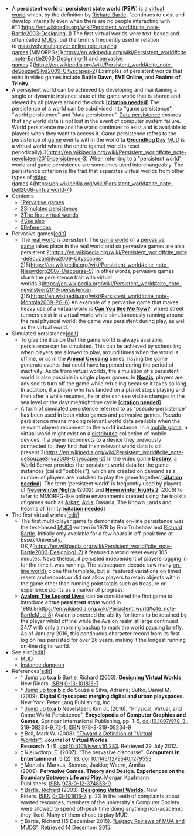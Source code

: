 - A **persistent world** or **persistent state world** (**PSW**) is a [virtual world](https://en.wikipedia.org/wiki/Virtual_world) which, by the definition by [Richard Bartle](https://en.wikipedia.org/wiki/Richard_Bartle), "continues to exist and develop internally even when there are no people interacting with it".1(https://en.wikipedia.org/wiki/Persistent_world#cite_note-Bartle2003-Designing-1) The first virtual worlds were text-based and often called [MUDs](https://en.wikipedia.org/wiki/MUD), but the term is frequently used in relation to [massively multiplayer online role-playing games](https://en.wikipedia.org/wiki/Massively_multiplayer_online_role-playing_game) (MMORPGs)1(https://en.wikipedia.org/wiki/Persistent_world#cite_note-Bartle2003-Designing-1) and [pervasive games](https://en.wikipedia.org/wiki/Pervasive_game).2(https://en.wikipedia.org/wiki/Persistent_world#cite_note-deSouzaeSilva2009-Cityscapes-2) Examples of persistent worlds that exist in video games include __Battle Dawn__, __EVE Online__, and __Realms of Trinity__.
- A persistent world can be achieved by developing and maintaining a single or dynamic instance state of the game world that is shared and viewed by all players around the clock.[__[citation needed](https://en.wikipedia.org/wiki/Wikipedia:Citation_needed)__] The persistence of a world can be subdivided into "game persistence", "world persistence" and "data persistence". [Data persistence](https://en.wikipedia.org/wiki/Persistence_%28computer_science%29) ensures that any world data is not lost in the event of computer system failure. World persistence means the world continues to exist and is available to players when they want to access it. Game persistence refers to the persistence of [game](https://en.wikipedia.org/wiki/Game) events within the world (a __[Groundhog Day](https://en.wikipedia.org/wiki/Groundhog_Day_%28film%29)__ [MUD](https://en.wikipedia.org/wiki/MUD) is a virtual world where the entire (game) world is reset periodically).3(https://en.wikipedia.org/wiki/Persistent_world#cite_note-nevelsteen2016-persistence-3) When referring to a "persistent world", world and game persistence are sometimes used interchangeably. The persistence criterion is the trait that separates virtual worlds from other types of [video games](https://en.wikipedia.org/wiki/Video_game).4(https://en.wikipedia.org/wiki/Persistent_world#cite_note-bell2008-virtualworld-4)
- Contents
	- [1Pervasive games](https://en.wikipedia.org/wiki/Persistent_world#Pervasive_games)
	- [2Simulated persistence](https://en.wikipedia.org/wiki/Persistent_world#Simulated_persistence)
	- [3The first virtual worlds](https://en.wikipedia.org/wiki/Persistent_world#The_first_virtual_worlds)
	- [4See also](https://en.wikipedia.org/wiki/Persistent_world#See_also)
	- [5References](https://en.wikipedia.org/wiki/Persistent_world#References)
- Pervasive games[[edit](https://en.wikipedia.org/w/index.php?title=Persistent_world&action=edit&section=1)]
	- The [real world](https://en.wikipedia.org/wiki/Reality) is persistent. The [game world](https://en.wikipedia.org/wiki/Fictional_universe) of a [pervasive game](https://en.wikipedia.org/wiki/Pervasive_game) takes place in the real world and so pervasive games are also persistent.2(https://en.wikipedia.org/wiki/Persistent_world#cite_note-deSouzaeSilva2009-Cityscapes-2)5(https://en.wikipedia.org/wiki/Persistent_world#cite_note-Nieuwdorp2007-Discourse-5) In other words, pervasive games share the persistence trait with virtual worlds.3(https://en.wikipedia.org/wiki/Persistent_world#cite_note-nevelsteen2016-persistence-3)6(https://en.wikipedia.org/wiki/Persistent_world#cite_note-Montola2009-PG-6) An example of a pervasive game that makes heavy use of a virtual world is __[Can You See Me Now?](https://en.wikipedia.org/wiki/Can_You_See_Me_Now%3F)__, where street runners exist in a virtual world while simultaneously running around the real physical world; the game was persistent during play, as well as the virtual world.
- Simulated persistence[[edit](https://en.wikipedia.org/w/index.php?title=Persistent_world&action=edit&section=2)]
	- To give the illusion that the game world is always available, persistence can be simulated. This can be achieved by scheduling when players are allowed to play, around times when the world is offline, or as in the __[Animal Crossing](https://en.wikipedia.org/wiki/Animal_Crossing_%28series%29)__ series, having the game generate events that could have happened during the period of inactivity. Aside from virtual worlds, the simulation of a persistent world is also possible in single player games. In __[Noctis](https://en.wikipedia.org/wiki/Noctis_%28video_game%29)__, players are advised to turn off the game while refueling because it takes so long. In addition, if a player who has landed on a planet stops playing and then after a while resumes, he or she can see visible changes in the sea level or the daytime/nighttime cycle.[__[citation needed](https://en.wikipedia.org/wiki/Wikipedia:Citation_needed)__]
	- A form of simulated persistence referred to as "pseudo-persistence" has been used in both video games and pervasive games. Pseudo-persistence means making relevant world data available when the relevant players reconnect to the world instance. In a [mobile game](https://en.wikipedia.org/wiki/Mobile_game), a virtual world might exist on a [distributed](https://en.wikipedia.org/wiki/Distributed_computing) collection of mobile devices. If a player reconnects to a device they previously connected to, they find that their relevant world data is still present.2(https://en.wikipedia.org/wiki/Persistent_world#cite_note-deSouzaeSilva2009-Cityscapes-2) In the video game __[Destiny](https://en.wikipedia.org/wiki/Destiny_%28video_game%29)__, a World Server provides the persistent world data for the game instances (called "bubbles"), which are created on demand as a number of players are matched to play the game together.[__[citation needed](https://en.wikipedia.org/wiki/Wikipedia:Citation_needed)__]. The term 'persistent world' is frequently used by players of __[Neverwinter Nights](https://en.wikipedia.org/wiki/Neverwinter_Nights_%282002_video_game%29)__ (2002) and __[Neverwinter Nights 2](https://en.wikipedia.org/wiki/Neverwinter_Nights_2)__ (2006) to refer to MMORPG-like online environments created using the toolkits of games such as [Arkaz](https://en.wikipedia.org/wiki/Arkaz), [Avlis](https://en.wikipedia.org/wiki/Avlis), Dasaria, The Known Lands and Realms of Trinity.[__[citation needed](https://en.wikipedia.org/wiki/Wikipedia:Citation_needed)__]
- The first virtual worlds[[edit](https://en.wikipedia.org/w/index.php?title=Persistent_world&action=edit&section=3)]
	- The first multi-player game to demonstrate on-line persistence was the text-based [MUD1](https://en.wikipedia.org/wiki/MUD1) written in 1978 by Rob Trubshaw and [Richard Bartle](https://en.wikipedia.org/wiki/Richard_Bartle). Initially only available for a few hours in off-peak time at Essex University, UK,7(https://en.wikipedia.org/wiki/Persistent_world#cite_note-Bartle2003-Designing1-7) it featured a world reset every 105 minutes. Nevertheless, it persisted independent of players logging in for the time it was running. The subsequent decade saw many [on-line worlds](https://en.wikipedia.org/wiki/Virtual_world) clone this template, but all featured variations on timed resets and reboots or did not allow players to retain objects within the game other than running point totals such as treasure or experience points as a marker of progress.
	- __[Avalon: The Legend Lives](https://en.wikipedia.org/wiki/Avalon:_The_Legend_Lives)__ can be considered the first game to introduce a **true persistent state** world in 1989.8(https://en.wikipedia.org/wiki/Persistent_world#cite_note-BartleMud-8) Avalon pioneered the ability for items to be retained by the player whilst offline while the Avalon realm at large continued 24/7 with only a morning backup to mark the world pausing briefly. As of January 2016, this continuous character record from its first log on has persisted for over 26 years, making it the longest running on-line digital world.
- See also[[edit](https://en.wikipedia.org/w/index.php?title=Persistent_world&action=edit&section=4)]
	- [MUD](https://en.wikipedia.org/wiki/MUD)
	- [Instance dungeon](https://en.wikipedia.org/wiki/Instance_dungeon)
- References[[edit](https://en.wikipedia.org/w/index.php?title=Persistent_world&action=edit&section=5)]
	- ^ [Jump up to:__**a**__](https://en.wikipedia.org/wiki/Persistent_world#cite_ref-Bartle2003-Designing_1-0) [__**b**__](https://en.wikipedia.org/wiki/Persistent_world#cite_ref-Bartle2003-Designing_1-1) [Bartle, Richard](https://en.wikipedia.org/wiki/Richard_Bartle) (2003). [__Designing Virtual Worlds__](https://en.wikipedia.org/wiki/Designing_Virtual_Worlds). New Riders. [ISBN](https://en.wikipedia.org/wiki/ISBN_%28identifier%29) [0-13-101816-7](https://en.wikipedia.org/wiki/Special:BookSources/0-13-101816-7).
	- ^ [Jump up to:__**a**__](https://en.wikipedia.org/wiki/Persistent_world#cite_ref-deSouzaeSilva2009-Cityscapes_2-0) [__**b**__](https://en.wikipedia.org/wiki/Persistent_world#cite_ref-deSouzaeSilva2009-Cityscapes_2-1) [__**c**__](https://en.wikipedia.org/wiki/Persistent_world#cite_ref-deSouzaeSilva2009-Cityscapes_2-2) de Souza e Silva, Adriana; Sutko, Daniel M. (2009). __Digital Cityscapes: merging digital and urban playspaces__. New York: Peter Lang Publishing, Inc.
	- ^ [Jump up to:__**a**__](https://en.wikipedia.org/wiki/Persistent_world#cite_ref-nevelsteen2016-persistence_3-0) [__**b**__](https://en.wikipedia.org/wiki/Persistent_world#cite_ref-nevelsteen2016-persistence_3-1) Nevelsteen, Kim JL (2016), "Physical, Virtual, and Game World Persistence", __Encyclopedia of Computer Graphics and Games__, Springer International Publishing, pp. 1–5, [doi](https://en.wikipedia.org/wiki/Doi_%28identifier%29):[10.1007/978-3-319-08234-9_72-1](https://doi.org/10.1007%2F978-3-319-08234-9_72-1), [ISBN](https://en.wikipedia.org/wiki/ISBN_%28identifier%29) [978-3-319-08234-9](https://en.wikipedia.org/wiki/Special:BookSources/978-3-319-08234-9)
	- **[^](https://en.wikipedia.org/wiki/Persistent_world#cite_ref-bell2008-virtualworld_4-0)** Bell, Mark W. (2008). ["Toward a Definition of "Virtual Worlds""](https://journals.tdl.org/jvwr/article/view/283). __Journal of Virtual Worlds Research__. **1** (1). [doi](https://en.wikipedia.org/wiki/Doi_%28identifier%29):[10.4101/jvwr.v1i1.283](https://doi.org/10.4101%2Fjvwr.v1i1.283). Retrieved 29 July 2012.
	- **[^](https://en.wikipedia.org/wiki/Persistent_world#cite_ref-Nieuwdorp2007-Discourse_5-0)** Nieuwdorp, E. (2007). "The pervasive discourse". __Computers in Entertainment__. **5** (2): 13. [doi](https://en.wikipedia.org/wiki/Doi_%28identifier%29):[10.1145/1279540.1279553](https://doi.org/10.1145%2F1279540.1279553).
	- **[^](https://en.wikipedia.org/wiki/Persistent_world#cite_ref-Montola2009-PG_6-0)** Montola, Markus; Stenros, Jaakko; Waern, Annika (2009). __Pervasive Games. Theory and Design. Experiences on the Boundary Between Life and Play__. Morgan Kaufmann Publishers. [ISBN](https://en.wikipedia.org/wiki/ISBN_%28identifier%29) [978-0-12-374853-9](https://en.wikipedia.org/wiki/Special:BookSources/978-0-12-374853-9).
	- **[^](https://en.wikipedia.org/wiki/Persistent_world#cite_ref-Bartle2003-Designing1_7-0)** [Bartle, Richard](https://en.wikipedia.org/wiki/Richard_Bartle) (2003). [__Designing Virtual Worlds__](https://en.wikipedia.org/wiki/Designing_Virtual_Worlds). New Riders. [ISBN](https://en.wikipedia.org/wiki/ISBN_%28identifier%29) [0-13-101816-7](https://en.wikipedia.org/wiki/Special:BookSources/0-13-101816-7). p. 23 In the teeth of complaints about wasted resources, members of the university's Computer Society were allowed to spend off-peak time doing anything non-academic they liked. Many of them chose to play MUD.
	- **[^](https://en.wikipedia.org/wiki/Persistent_world#cite_ref-BartleMud_8-0)** Bartle, Richard (15 December 2015). ["Legacy Reviews of MUA and MUDS"](http://mud.co.uk/richard/imucg4.htm). Retrieved 14 December 2015.
